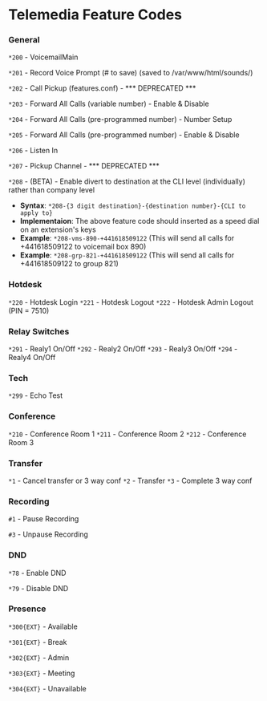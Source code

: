 # Telemedia Feature Codes

### General

`*200` -    VoicemailMain

`*201` -    Record Voice Prompt (# to save) (saved to /var/www/html/sounds/)

`*202` -    Call Pickup (features.conf) - *** DEPRECATED ***

`*203` -    Forward All Calls (variable number) - Enable & Disable

`*204` -    Forward All Calls (pre-programmed number) - Number Setup

`*205` -    Forward All Calls (pre-programmed number) - Enable & Disable

`*206` -    Listen In

`*207` -    Pickup Channel - *** DEPRECATED ***

`*208` -    (BETA) - Enable divert to destination at the CLI level (individually) rather than company level  
        
* **Syntax**: `*208-{3 digit destination}-{destination number}-{CLI to apply to}`
* **Implementaion**: The above feature code should inserted as a speed dial on an extension's keys
* **Example**: `*208-vms-890-+441618509122` (This will send all calls for +441618509122 to voicemail box 890)
* **Example**: `*208-grp-821-+441618509122` (This will send all calls for +441618509122 to group 821)

### Hotdesk

`*220` -    Hotdesk Login
`*221` -    Hotdesk Logout
`*222` -    Hotdesk Admin Logout (PIN = 7510)

### Relay Switches

`*291` -    Realy1 On/Off
`*292` -    Realy2 On/Off
`*293` -    Realy3 On/Off
`*294` -    Realy4 On/Off

### Tech

`*299` -    Echo Test

### Conference

`*210` -     Conference Room 1
`*211` -     Conference Room 2
`*212` -     Conference Room 3

### Transfer

`*1` - Cancel transfer or 3 way conf
`*2` - Transfer
`*3` - Complete 3 way conf

### Recording

`#1` - Pause Recording

`#3` - Unpause Recording

### DND

`*78` - Enable DND

`*79` - Disable DND

### Presence

`*300{EXT}` - Available

`*301{EXT}` - Break

`*302{EXT}` - Admin

`*303{EXT}` - Meeting

`*304{EXT}` - Unavailable